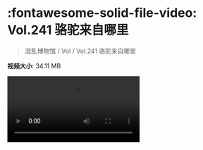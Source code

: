# :fontawesome-solid-file-video: Vol.241 骆驼来自哪里

> 混乱博物馆 / Vol / Vol.241 骆驼来自哪里

**视频大小**: 34.11 MB

<div class="video"><video src="https://file.hsyhx.top/archive/混乱博物馆/Vol/Vol.241 骆驼来自哪里.mp4" controls preload>🤔 您的浏览器不支持 video 标签</video></div>